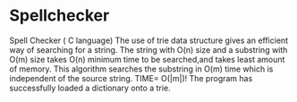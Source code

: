 # Spellchecker
Spell Checker ( C language)
The use of trie data structure gives an efficient way of searching for a string.
The string with O(n) size and a substring with O(m) size takes O(n) minimum time to be searched,and takes least amount of memory.
This algorithm searches the substring in O(m) time which is independent of the source string.
TIME= O(|m|)!
The program has successfully loaded a dictionary onto a trie.
